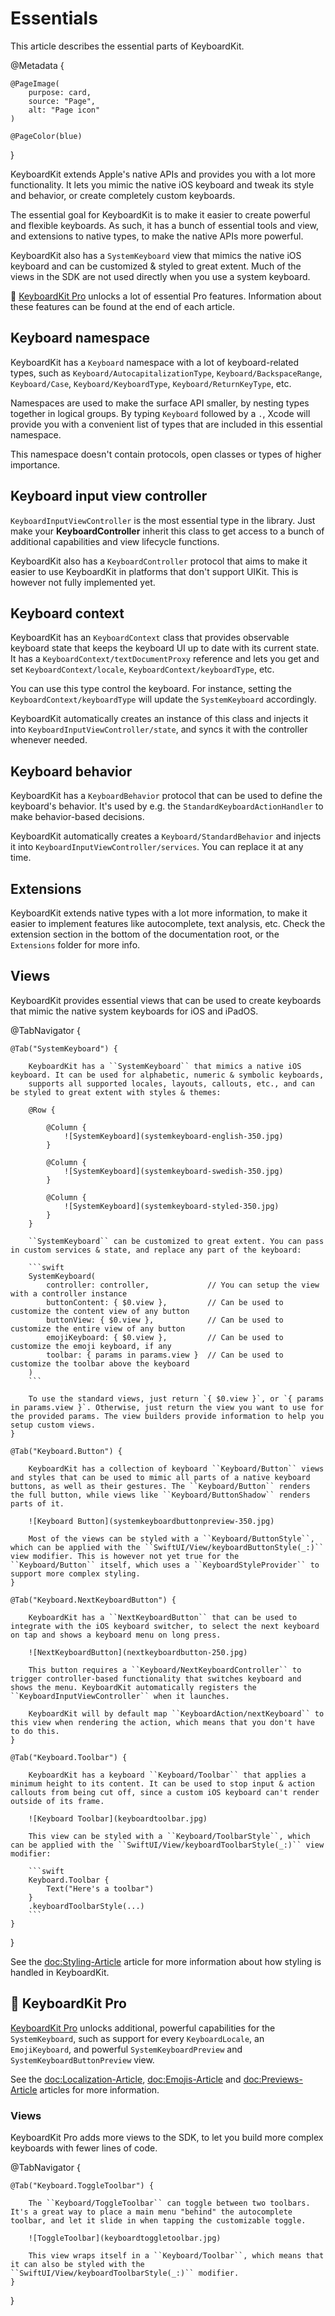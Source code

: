 # Essentials

This article describes the essential parts of KeyboardKit.

@Metadata {

    @PageImage(
        purpose: card,
        source: "Page",
        alt: "Page icon"
    )

    @PageColor(blue)
}

KeyboardKit extends Apple's native APIs and provides you with a lot more functionality. It lets you mimic the native iOS keyboard and tweak its style and behavior, or create completely custom keyboards.

The essential goal for KeyboardKit is to make it easier to create powerful and flexible keyboards. As such, it has a bunch of essential tools and view, and extensions to native types, to make the native APIs more powerful.

KeyboardKit also has a ``SystemKeyboard`` view that mimics the native iOS keyboard and can be customized & styled to great extent. Much of the views in the SDK are not used directly when you use a system keyboard.

👑 [KeyboardKit Pro][Pro] unlocks a lot of essential Pro features. Information about these features can be found at the end of each article.

[Pro]: https://github.com/KeyboardKit/KeyboardKitPro



## Keyboard namespace

KeyboardKit has a ``Keyboard`` namespace with a lot of keyboard-related types, such as ``Keyboard/AutocapitalizationType``, ``Keyboard/BackspaceRange``, ``Keyboard/Case``, ``Keyboard/KeyboardType``, ``Keyboard/ReturnKeyType``, etc. 

Namespaces are used to make the surface API smaller, by nesting types together in logical groups. By typing ``Keyboard`` followed by a `.`, Xcode will provide you with a convenient list of types that are included in this essential namespace. 

This namespace doesn't contain protocols, open classes or types of higher importance.



## Keyboard input view controller

``KeyboardInputViewController`` is the most essential type in the library. Just make your **KeyboardController** inherit this class to get access to a bunch of additional capabilities and view lifecycle functions.

KeyboardKit also has a ``KeyboardController`` protocol that aims to make it easier to use KeyboardKit in platforms that don't support UIKit. This is however not fully implemented yet.



## Keyboard context

KeyboardKit has an ``KeyboardContext`` class that provides observable keyboard state that keeps the keyboard UI up to date with its current state. It has a ``KeyboardContext/textDocumentProxy`` reference and lets you get and set ``KeyboardContext/locale``, ``KeyboardContext/keyboardType``, etc.

You can use this type control the keyboard. For instance, setting the ``KeyboardContext/keyboardType`` will update the ``SystemKeyboard`` accordingly.

KeyboardKit automatically creates an instance of this class and injects it into ``KeyboardInputViewController/state``, and syncs it with the controller whenever needed.



## Keyboard behavior

KeyboardKit has a ``KeyboardBehavior`` protocol that can be used to define the keyboard's behavior. It's used by e.g. the ``StandardKeyboardActionHandler`` to make behavior-based decisions.

KeyboardKit automatically creates a ``Keyboard/StandardBehavior`` and injects it into ``KeyboardInputViewController/services``. You can replace it at any time.



## Extensions

KeyboardKit extends native types with a lot more information, to make it easier to implement features like autocomplete, text analysis, etc. Check the extension section in the bottom of the documentation root, or the `Extensions` folder for more info.



## Views

KeyboardKit provides essential views that can be used to create keyboards that mimic the native system keyboards for iOS and iPadOS.

@TabNavigator {
    
    @Tab("SystemKeyboard") {
        
        KeyboardKit has a ``SystemKeyboard`` that mimics a native iOS keyboard. It can be used for alphabetic, numeric & symbolic keyboards, 
        supports all supported locales, layouts, callouts, etc., and can be styled to great extent with styles & themes:

        @Row {
            
            @Column {
                ![SystemKeyboard](systemkeyboard-english-350.jpg)
            }
            
            @Column {
                ![SystemKeyboard](systemkeyboard-swedish-350.jpg)
            }
            
            @Column {
                ![SystemKeyboard](systemkeyboard-styled-350.jpg)
            }
        }

        ``SystemKeyboard`` can be customized to great extent. You can pass in custom services & state, and replace any part of the keyboard:

        ```swift
        SystemKeyboard(
            controller: controller,             // You can setup the view with a controller instance 
            buttonContent: { $0.view },         // Can be used to customize the content view of any button
            buttonView: { $0.view },            // Can be used to customize the entire view of any button
            emojiKeyboard: { $0.view },         // Can be used to customize the emoji keyboard, if any
            toolbar: { params in params.view }  // Can be used to customize the toolbar above the keyboard
        )
        ```

        To use the standard views, just return `{ $0.view }`, or `{ params in params.view }`. Otherwise, just return the view you want to use for the provided params. The view builders provide information to help you setup custom views.
    }
    
    @Tab("Keyboard.Button") {
        
        KeyboardKit has a collection of keyboard ``Keyboard/Button`` views and styles that can be used to mimic all parts of a native keyboard buttons, as well as their gestures. The ``Keyboard/Button`` renders the full button, while views like ``Keyboard/ButtonShadow`` renders parts of it. 
        
        ![Keyboard Button](systemkeyboardbuttonpreview-350.jpg)

        Most of the views can be styled with a ``Keyboard/ButtonStyle``, which can be applied with the ``SwiftUI/View/keyboardButtonStyle(_:)`` view modifier. This is however not yet true for the ``Keyboard/Button`` itself, which uses a ``KeyboardStyleProvider`` to support more complex styling.
    }
    
    @Tab("Keyboard.NextKeyboardButton") {

        KeyboardKit has a ``NextKeyboardButton`` that can be used to integrate with the iOS keyboard switcher, to select the next keyboard on tap and shows a keyboard menu on long press.

        ![NextKeyboardButton](nextkeyboardbutton-250.jpg)

        This button requires a ``Keyboard/NextKeyboardController`` to trigger controller-based functionality that switches keyboard and shows the menu. KeyboardKit automatically registers the ``KeyboardInputViewController`` when it launches.

        KeyboardKit will by default map ``KeyboardAction/nextKeyboard`` to this view when rendering the action, which means that you don't have to do this.
    }
    
    @Tab("Keyboard.Toolbar") {
        
        KeyboardKit has a keyboard ``Keyboard/Toolbar`` that applies a minimum height to its content. It can be used to stop input & action callouts from being cut off, since a custom iOS keyboard can't render outside of its frame.
        
        ![Keyboard Toolbar](keyboardtoolbar.jpg)
        
        This view can be styled with a ``Keyboard/ToolbarStyle``, which can be applied with the ``SwiftUI/View/keyboardToolbarStyle(_:)`` view modifier:
        
        ```swift
        Keyboard.Toolbar {
            Text("Here's a toolbar")
        }
        .keyboardToolbarStyle(...)
        ```
    }
}
    
See the <doc:Styling-Article> article for more information about how styling is handled in KeyboardKit.



## 👑 KeyboardKit Pro

[KeyboardKit Pro][Pro] unlocks additional, powerful capabilities for the ``SystemKeyboard``, such as support for every ``KeyboardLocale``, an ``EmojiKeyboard``, and powerful ``SystemKeyboardPreview`` and ``SystemKeyboardButtonPreview`` view.

See the <doc:Localization-Article>, <doc:Emojis-Article> and <doc:Previews-Article> articles for more information.

[Pro]: https://github.com/KeyboardKit/KeyboardKitPro

### Views

KeyboardKit Pro adds more views to the SDK, to let you build more complex keyboards with fewer lines of code.

@TabNavigator {
    
    @Tab("Keyboard.ToggleToolbar") {
        
        The ``Keyboard/ToggleToolbar`` can toggle between two toolbars. It's a great way to place a main menu "behind" the autocomplete toolbar, and let it slide in when tapping the customizable toggle.
        
        ![ToggleToolbar](keyboardtoggletoolbar.jpg)
        
        This view wraps itself in a ``Keyboard/Toolbar``, which means that it can also be styled with the ``SwiftUI/View/keyboardToolbarStyle(_:)`` modifier.
    }
}
